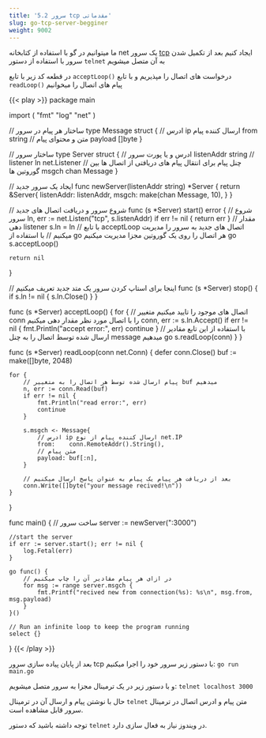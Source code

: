 ```yaml
---
title: '5.2 سرور tcp مقدماتی'
slug: go-tcp-server-begginer
weight: 9002
---
```


ما میتوانیم در گو با استفاده از کتابخانه  net یک سرور [tcp](https://fa.wikipedia.org/wiki/%D9%BE%D8%B1%D9%88%D8%AA%DA%A9%D9%84_%D9%87%D8%AF%D8%A7%DB%8C%D8%AA_%D8%A7%D9%86%D8%AA%D9%82%D8%A7%D9%84) ایجاد کنیم
بعد از تکمیل شدن سرور با استفاده از دستور `telnet` به آن متصل میشویم

در قطعه کد زیر
با تابع `acceptLoop()` درخواست های اتصال را مپذیریم
و با تابع `readLoop()` پیام های اتصال را میخوانیم


{{< play >}}
package main

import (
	"fmt"
	"log"
	"net"
)

// ساختار هر پیام در سرور
type Message struct {
	// ادرس ip ارسال کننده پیام
	from    string
	// متن و محتوای پیام
	payload []byte
}

// ساختار سرور
type Server struct {
	// ادرس و یا پورت سرور
	listenAddr string
	// listener
	ln         net.Listener
	// چنل پیام برای انتقال پیام های دریافتی از اتصال ها بین گوروتین ها
	msgch      chan Message
}

// ایجاد یک سرور جدید
func newServer(listenAddr string) *Server {
	return &Server{
		listenAddr: listenAddr,
		msgch:      make(chan Message, 10),
	}
}

// شروع سرور و دریافت اتصال های جدید
func (s *Server) start() error {
	// شروع سرور
	ln, err := net.Listen("tcp", s.listenAddr)
	if err != nil {
		return err
	}
	// مقدار دهی listener
	s.ln = ln
	// با تابع acceptLoop اتصال های جدید به سرور را مدیریت میکنیم
	// با استفاده از go هر اتصال را روی یک گوروتین مجزا مدیریت میکنیم
	go s.acceptLoop()

	return nil
}

// اینجا برای استاپ کردن سرور یک متد جدید تعریف میکنیم
func (s *Server) stop() {
	if s.ln != nil {
		s.ln.Close()
	}
}

func (s *Server) acceptLoop() {
	for {
		// اتصال های موجود را تایید میکنیم متغییر conn را با اتصال مورد نظر مقدار دهی میکنیم
		conn, err := s.ln.Accept()
		if err != nil {
			fmt.Println("accept error:", err)
			continue
		}
		// با استفاده از این تابع مقادیر ارسال شده توسط اتصال را به چنل message میدهیم
		go s.readLoop(conn)
	}
}

func (s *Server) readLoop(conn net.Conn) {
	defer conn.Close()
	buf := make([]byte, 2048)

	for {
		// پیام ارسال شده توسط هر اتصال را به متغییر buf میدهیم
		n, err := conn.Read(buf)
		if err != nil {
			fmt.Println("read error:", err)
			continue
		}

		s.msgch <- Message{
			// ادرس ip ارسال کننده پیام از نوع net.IP
			from:    conn.RemoteAddr().String(),
			// متن پیام
			payload: buf[:n],
		}

		// بعد از دریافت هر پیام یک پیام به عنوان پاسخ ارسال میکنیم
		conn.Write([]byte("your message recived!\n"))
	}
}

func main() {
	// ساخت سرور
	server := newServer(":3000")

	//start the server
	if err := server.start(); err != nil {
		log.Fetal(err)
	}

	go func() {
		// در ازای هر پیام مقادیر آن را چاپ میکنیم
		for msg := range server.msgch {
			fmt.Printf("recived new from connection(%s): %s\n", msg.from, msg.payload)
		}
	}()

	// Run an infinite loop to keep the program running
	select {}

}
{{< /play >}}

بعد از پایان پیاده سازی سرور tcp
با دستور زیر سرور خود را اجرا میکنیم:
`go run main.go`

و با دستور زیر در یک ترمینال مجزا به سرور متصل میشویم:
`telnet localhost 3000`

حال با نوشتن پیام و ارسال آن در ترمینال `telnet` متن پیام و ادرس اتصال در ترمینال سرور قابل مشاهده است.

توجه داشته باشید که دستور ‍`telnet` در ویندوز نیاز به فعال سازی دارد.
